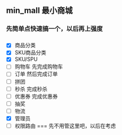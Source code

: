 ## min_mall  最小商城

### 先简单点快速搞一个，以后再上强度

### 
- [x] 商品分类
- [x] SKU商品分类
- [x] SKU/SPU
- [ ] 购物车  先完成购物车
- [ ] 订单    然后完成订单
- [ ] 拼团
- [ ] 秒杀     完成秒杀
- [ ] 优惠券   完成优惠券
- [ ] 抽奖
- [ ] 物流
- [x] 管理员
- [ ] 权限路由  === 先不用管这里吧，以后在考虑
